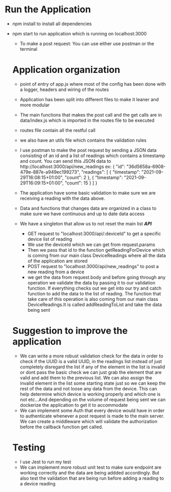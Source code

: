 # Run the Application

- npm install to install all dependencies
- npm start to run application which is running on localhost:3000

  - To make a post request:
    You can use either use postman or the terminal

  # Application organization

  - point of entry of app.js where most of the config has been done with a logger, headers and wiring of the routes
  - Application has been split into different files to make it leaner and more modular
  - The main functions that makes the post call and the get calls are in data/index.js which is imported in the routes file to be executed
  - routes file contain all the restful call
  - we also have an utils file which contains the validation rules
  - I use postman to make the post request by sending a JSON data consisting of
    an id and a list of readings which contains a timestamp and count.
    You can send this JSON data to http://localhost:3000/api/new_readings
    ex: {
    "id": "36d5658a-6908-479e-887e-a949ec199273",
    "readings": [
    {
    "timestamp": "2021-09-29T16:08:15+01:00",
    "count": 2
    },
    {
    "timestamp": "2021-09-29T16:09:15+01:00",
    "count": 15
    }
    ]
    }
  - The application have some basic validation to make sure we are receiving a reading with the data above.
  - Data and functions that changes data are organized in a class to make sure we have continuous and up to date data access
  - We have a singleton that allow us to not reset the main list
    **_API_**

    - GET request to "localhost:3000/api/:deviceId" to get a specific device list of reading

    * We use the deviceId which we can get from request.params
    * Then we pass that id to the function getReadingForDevice which is coming from our main class DeviceReadings where all the data of the application are stored

    - POST request to "localhost:3000/api/new_readings" to post a new reading from a device

    * we get the data from request.body and before going through any operation we validate the data by passing it to our validation function. If everything checks out we get into our try and catch function to add the data to the list of reading. The function that take care of this operation is also coming from our main class DeviceReadings.It is called addReadingToList and take the data being sent

  # Suggestion to improve the application

  - We can write a more robust validation check for the data in order to check if the UUID is a valid UUID, in the readings list instead of just completely disregard the list if any of the element in the list is invalid or dont pass the basic check we can just grab the element that are valid and add them to the previous list. We can also assign the invalid element in the list some starting state just so we can keep the rest of the data and not loose any data from the device. This can help determine which device is working properly and which one is not etc...And depending on the volume of request being sent we can dockerize the application to get it to accommodate
  - We can implement some Auth that every device would have in order to authenticate whenever a post request is made to the main server. We can create a middleware which will validate the authorization before the callback function get called.

  # Testing

  - I use Jest to run my test
  - We can implement more robust unit test to make sure endpoint are working correctly and the data are being addded accordingly. But also test the validation that are being run before adding a reading to a device reading

